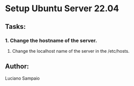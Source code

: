 # Setup Ubuntu Server 22.04

## Tasks:

### 1. Change the hostname of the server.
  1. Change the localhost name of the server in the /etc/hosts.

## Author:

Luciano Sampaio
